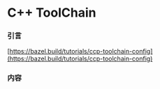 # C++ ToolChain

### 引言

[https://bazel.build/tutorials/ccp-toolchain-config](https://bazel.build/tutorials/ccp-toolchain-config)

### 内容

